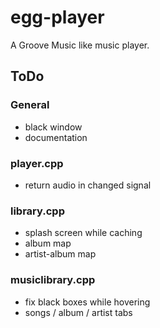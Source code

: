 # egg-player
A Groove Music like music player.

## ToDo

### General
- black window
- documentation

### player.cpp
- return audio in changed signal

### library.cpp
- splash screen while caching
- album map
- artist-album map

### musiclibrary.cpp
- fix black boxes while hovering
- songs / album / artist tabs
